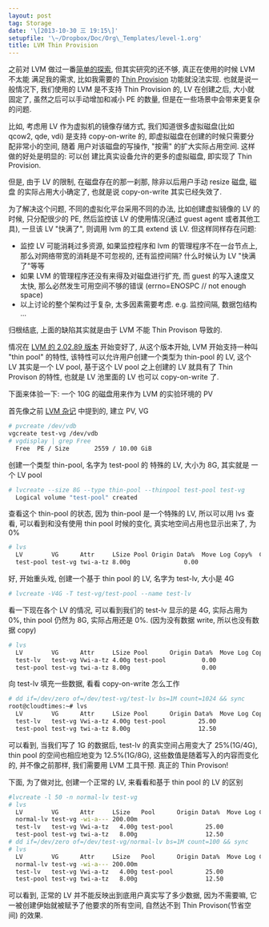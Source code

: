```yaml
---
layout: post
tag: Storage
date: '\[2013-10-30 三 19:15\]'
setupfile: '\~/Dropbox/Doc/Org\_Templates/level-1.org'
title: LVM Thin Provision
---
```


之前对 LVM 做过一番[简单的探索](http://mathslinux.org/?p%3D322),
但其实研究的还不够, 真正在使用的时候 LVM 不太能 满足我的需求,
比如我需要的 [Thin
Provision](http://en.wikipedia.org/wiki/Thin_provisioning)
功能就没法实现. 也就是说一般情况下, 我们使用的 LVM 是不支持 Thin
Provision 的, LV 在创建之后, 大小就固定了, 虽然之后可以手动增加和减小 PE
的数量, 但是在一些场景中会带来更复杂的问题.

比如, 考虑用 LV 作为虚拟机的镜像存储方式, 我们知道很多虚拟磁盘(比如
qcow2, qde, vdi) 是支持 copy-on-write 的,
即虚拟磁盘在创建的时候只需要分配非常小的空间, 随着 用户对该磁盘的写操作,
"按需" 的扩大实际占用空间. 这样做的好处是明显的: 可以创
建比真实设备允许的更多的虚拟磁盘, 即实现了 Thin Provision.

但是, 由于 LV 的限制, 在磁盘存在的那一刹那, 除非以后用户手动 resize
磁盘, 磁盘 的实际占用大小确定了, 也就是说 copy-on-write 其实已经失效了.

为了解决这个问题, 不同的虚拟化平台采用不同的办法, 比如创建虚拟镜像的 LV
的时候, 只分配很少的 PE, 然后监控该 LV 的使用情况(通过 guest agent
或者其他工具), 一旦该 LV "快满了", 则调用 lvm 的工具 extend 该 LV.
但这样同样存在问题:

-   监控 LV 可能消耗过多资源, 如果监控程序和 lvm
    的管理程序不在一台节点上, 那么对网络带宽的消耗是不可忽视的,
    还有监控间隔? 什么时候认为 LV "快满了"等等
-   如果 LVM 的管理程序还没有来得及对磁盘进行扩充, 而 guest 的写入速度又
    太快, 那么必然发生可用空间不够的错误 (errno=ENOSPC // not enough
    space)
-   以上讨论的整个架构过于复杂, 太多因素需要考虑. e.g. 监控间隔,
    数据包结构 …

归根结底, 上面的缺陷其实就是由于 LVM 不能 Thin Provison 导致的.

情况在 [LVM 的 2.02.89
版本](http://www.redhat.com/archives/linux-lvm/2012-January/msg00018.html)
开始变好了, 从这个版本开始, LVM 开始支持一种叫 "thin pool" 的特性,
该特性可以允许用户创建一个类型为 thin-pool 的 LV, 这个 LV 其实是一个 LV
pool, 基于这个 LV pool 之上创建的 LV 就具有了 Thin Provison 的特性,
也就是 LV 池里面的 LV 也可以 copy-on-write 了.

下面来体验一下: 一个 10G 的磁盘用来作为 LVM 的实验环境的 PV

首先像之前 [LVM 杂记](http://mathslinux.org/?p%3D322) 中提到的, 建立 PV,
VG

``` bash
# pvcreate /dev/vdb 
vgcreate test-vg /dev/vdb
# vgdisplay | grep Free
  Free  PE / Size       2559 / 10.00 GiB
```

创建一个类型 thin-pool, 名字为 test-pool 的 特殊的 LV, 大小为 8G,
其实就是 一个 LV pool

``` bash
# lvcreate --size 8G --type thin-pool --thinpool test-pool test-vg
  Logical volume "test-pool" created
```

查看这个 thin-pool 的状态, 因为 thin-pool 是一个特殊的 LV, 所以可以用
lvs 查看, 可以看到和没有使用 thin pool 时候的变化,
真实地空间占用也显示出来了, 为 0%

``` bash
# lvs
  LV        VG      Attr     LSize Pool Origin Data%  Move Log Copy%  Convert
  test-pool test-vg twi-a-tz 8.00g               0.00    
```

好, 开始重头戏, 创建一个基于 thin pool 的 LV, 名字为 test-lv, 大小是 4G

``` bash
# lvcreate -V4G -T test-vg/test-pool --name test-lv
```

看一下现在各个 LV 的情况, 可以看到我们的 test-lv 显示的是 4G, 实际占用为
0%, thin pool 仍然为 8G, 实际占用还是 0%. (因为没有数据 write,
所以也没有数据 copy)

``` bash
# lvs
  LV        VG      Attr     LSize Pool      Origin Data%  Move Log Copy%  Convert
  test-lv   test-vg Vwi-a-tz 4.00g test-pool          0.00                        
  test-pool test-vg twi-a-tz 8.00g                    0.00      
```

向 test-lv 填充一些数据, 看看 copy-on-write 怎么工作

``` bash
# dd if=/dev/zero of=/dev/test-vg/test-lv bs=1M count=1024 && sync
root@cloudtimes:~# lvs
  LV        VG      Attr     LSize Pool      Origin Data%  Move Log Copy%  Convert
  test-lv   test-vg Vwi-a-tz 4.00g test-pool         25.00                        
  test-pool test-vg twi-a-tz 8.00g                   12.50                        
```

可以看到, 当我们写了 1G 的数据后, test-lv 的真实空间占用变大了
25%(1G/4G), thin pool 的空间也相应地变为 12.5%(1G/8G),
这些数值是随着写入的内容而变化的, 并不像之前那样, 我们需要用 LVM
工具干预. 真正的 Thin Provison!

下面, 为了做对比, 创建一个正常的 LV, 来看看和基于 thin pool 的 LV 的区别

``` bash
#lvcreate -l 50 -n normal-lv test-vg
# lvs
  LV        VG      Attr     LSize   Pool      Origin Data%  Move Log Copy%  Convert
  normal-lv test-vg -wi-a--- 200.00m                                         <== 仔细看这行和下一行的区别
  test-lv   test-vg Vwi-a-tz   4.00g test-pool         25.00
  test-pool test-vg twi-a-tz   8.00g                   12.50
# dd if=/dev/zero of=/dev/test-vg/normal-lv bs=1M count=100 && sync
# lvs
  LV        VG      Attr     LSize   Pool      Origin Data%  Move Log Copy%  Convert
  normal-lv test-vg -wi-a--- 200.00m                                         <== 仔细看这行和下一行的区别
  test-lv   test-vg Vwi-a-tz   4.00g test-pool         25.00                        
  test-pool test-vg twi-a-tz   8.00g                   12.50           
```

可以看到, 正常的 LV 并不能反映出到底用户真实写了多少数据, 因为不需要嘛,
它一被创建伊始就被赋予了他要求的所有空间, 自然达不到 Thin
Provison(节省空间) 的效果.
